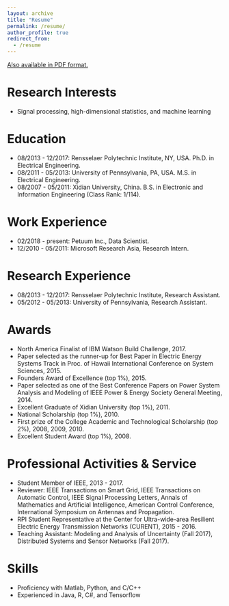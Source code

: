 ```yaml
---
layout: archive
title: "Resume"
permalink: /resume/
author_profile: true
redirect_from:
  - /resume
---
```


[Also available in PDF format.]()

**Research Interests**
======
* Signal processing, high-dimensional statistics, and machine learning

**Education**
======
* 08/2013 - 12/2017: Rensselaer Polytechnic Institute, NY, USA. Ph.D. in Electrical Engineering.
* 08/2011 - 05/2013: University of Pennsylvania, PA, USA. M.S. in Electrical Engineering.
* 08/2007 - 05/2011: Xidian University, China. B.S. in Electronic and Information Engineering (Class Rank: 1/114).

**Work Experience**
======
* 02/2018 - present:        Petuum Inc., Data Scientist.
* 12/2010 - 05/2011:        Microsoft Research Asia, Research Intern.

**Research Experience**
======
* 08/2013 - 12/2017:        Rensselaer Polytechnic Institute, Research Assistant.
* 05/2012 - 05/2013:        University of Pennsylvania, Research Assistant.

**Awards**
======
* North America Finalist of IBM Watson Build Challenge, 2017.
* Paper selected as the runner-up for Best Paper in Electric Energy Systems Track in Proc. of Hawaii International Conference on System Sciences, 2015.
* Founders Award of Excellence (top 1%), 2015.
* Paper selected as one of the Best Conference Papers on Power System Analysis and Modeling of IEEE Power & Energy Society General Meeting, 2014.
* Excellent Graduate of Xidian University (top 1%), 2011.
* National Scholarship (top 1%), 2010.
* First prize of the College Academic and Technological Scholarship (top 2%), 2008, 2009, 2010.
* Excellent Student Award (top 1%), 2008.

**Professional Activities & Service**
======
* Student Member of IEEE, 2013 - 2017.
* Reviewer: IEEE Transactions on Smart Grid, IEEE Transactions on Automatic Control, IEEE Signal Processing Letters, Annals of Mathematics and Artificial Intelligence, American Control Conference, International Symposium on Antennas and Propagation.
* RPI Student Representative at the Center for Ultra-wide-area Resilient Electric Energy Transmission Networks (CURENT), 2015 - 2016.
* Teaching Assistant: Modeling and Analysis of Uncertainty (Fall 2017), Distributed Systems and Sensor Networks (Fall 2017).

**Skills**
======
* Proficiency with Matlab, Python, and C/C++
* Experienced in Java, R, C#, and Tensorflow

<!--
**Selected Courses**
======
* Xidian University

Programming in C Language, Advanced Mathematics, Linear Algebra, Probability Theory and Statistics, General Physics, MATLAB language, Fundamentals of Circuit Analysis, Field Theory and Complex Variable Function, Signal and System, Fundamentals of Analog Electronic Technology, Digital Circuit and Logic Design, Fundamentals of Software Technique, Computational Methods, Discrete Mathematics, Stochastic Signal Processing, Principles of Communication, Digital Image Processing, Computer Network, Fundamentals of Internet Technique Application, Digital Signal Processing

* University of Pennsylvania

Digital Communication, Digital Signal Processing, Introduction to Networks and Protocols, Introduction to Optimization Theory, Linear System Theory, Networked System, Random Processes and Optimum Estimation, Wireless Sensor Network

* Rensselaer Polytechnic Institute

Analysis of Algorithms, Compressed Sensing and Its Applications, Computational Optimization, Deep Learning (Audit), Machine Learning From Data (Audit), Mathematical Analysis, Nonlinear Programming

* Coursera (Audit)

Data Science Specialization: The Data Scientist’s Toolbox, R Programming, Getting and Cleaning Data, Exploratory Data Analysis, Reproducible Research, Statistical Inference, Regression Models, Practical Machine Learning, Developing Data Products

Deep Learning Specialization: Neural Networks and Deep Learning, Improving Deep Neural Networks: Hyperparameter tuning, Regularization and Optimization, Structuring Machine Learning Projects
-->

<!-- 
**Advisor**
======
[Meng Wang](https://ecse.rpi.edu/~wang/)  
Assistant Professor  
Rensselaer Polytechnic Institute  
Email: wangm7 (you can make the "at") rpi (dot) edu
-->
